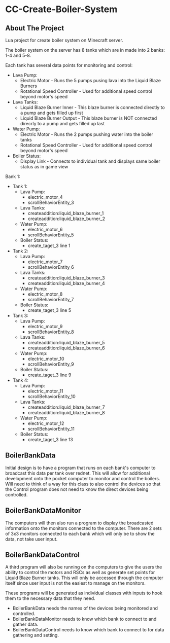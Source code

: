 # CC-Create-Boiler-System

## About The Project
Lua project for create boiler system on Minecraft server.

The boiler system on the server has 8 tanks which are in made into 2 banks: 1-4 and 5-8.

Each tank has several data points for monitoring and control:
 - Lava Pump:
   - Electric Motor - Runs the 5 pumps pusing lava into the Liquid Blaze Burners
   - Rotational Speed Controller - Used for additional speed control beyond motor's speed
 - Lava Tanks:
   - Liquid Blaze Burner Inner - This blaze burner is connected directly to a pump and gets filled up first
   - Liquid Blaze Burner Output - This blaze burner is NOT connected direcrly to a pump and gets filled up last
 - Water Pump:
   - Electric Motor - Runs the 2 pumps pushing water into the boiler tanks
   - Rotational Speed Controller - Used for additional speed control beyond motor's speed
 - Boiler Status:
   - Display Link - Connects to individual tank and displays same boiler status as in game view

Bank 1:
 - Tank 1:
   - Lava Pump:
     - electric_motor_4
     - scrollBehaviorEntity_3
   - Lava Tanks:
     - createaddition:liquid_blaze_burner_1
     - createaddition:liquid_blaze_burner_2
   - Water Pump:
     - electric_motor_6
     - scrollBehaviorEntity_5
   - Boiler Status:
     - create_taget_3 line 1
 - Tank 2:
   - Lava Pump:
     - electric_motor_7
     - scrollBehaviorEntity_6
   - Lava Tanks:
     - createaddition:liquid_blaze_burner_3
     - createaddition:liquid_blaze_burner_4
   - Water Pump:
     - electric_motor_8
     - scrollBehaviorEntity_7
   - Boiler Status:
     - create_taget_3 line 5
 - Tank 3:
   - Lava Pump:
     - electric_motor_9
     - scrollBehaviorEntity_8
   - Lava Tanks:
     - createaddition:liquid_blaze_burner_5
     - createaddition:liquid_blaze_burner_6
   - Water Pump:
     - electric_motor_10
     - scrollBehaviorEntity_9
   - Boiler Status:
     - create_taget_3 line 9
 - Tank 4:
   - Lava Pump:
     - electric_motor_11
     - scrollBehaviorEntity_10
   - Lava Tanks:
     - createaddition:liquid_blaze_burner_7
     - createaddition:liquid_blaze_burner_8
   - Water Pump:
     - electric_motor_12
     - scrollBehaviorEntity_11
   - Boiler Status:
     - create_taget_3 line 13

## BoilerBankData
Initial design is to have a program that runs on each bank's computer to broadcast this data per tank over rednet.
This will allow for additional development onto the pocket computer to monitor and control the boilers. Will need to think
of a way for this class to also control the devices so that the Control program does not need to know the direct devices being
controlled.

## BoilerBankDataMonitor
The computers will then also run a program to display the broadcasted information onto the monitors connected to the computer.
There are 2 sets of 3x3 monitors connected to each bank which will only be to show the data, not take user input.

## BoilerBankDataControl
A third program will also be running on the computers to give the users the ability to control the motors and RSCs as well as 
generate set points for Liquid Blaze Burner tanks. This will only be accessed through the computer itself since user input is
not the easiest to manage on the monitors.

These programs will be generated as individual classes with inputs to hook them to the necessary data that they need.
 - BoilerBankData needs the names of the devices being monitored and controlled.
 - BoilerBankDataMonitor needs to know which bank to connect to and gather data.
 - BoilerBankDataControl needs to know which bank to connect to for data gathering and setting.

